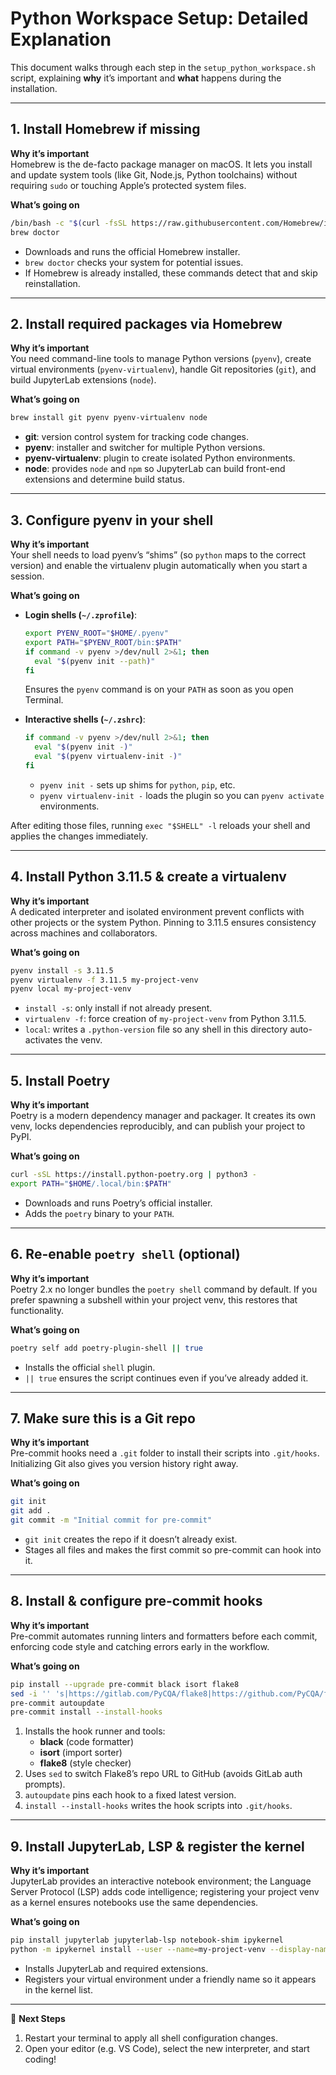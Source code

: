# Python Workspace Setup: Detailed Explanation

This document walks through each step in the `setup_python_workspace.sh` script, explaining **why** it’s important and **what** happens during the installation.

---

## 1. Install Homebrew if missing

**Why it’s important**  
Homebrew is the de-facto package manager on macOS. It lets you install and update system tools (like Git, Node.js, Python toolchains) without requiring `sudo` or touching Apple’s protected system files.

**What’s going on**  
```bash
/bin/bash -c "$(curl -fsSL https://raw.githubusercontent.com/Homebrew/install/HEAD/install.sh)"
brew doctor
```
- Downloads and runs the official Homebrew installer.  
- `brew doctor` checks your system for potential issues.  
- If Homebrew is already installed, these commands detect that and skip reinstallation.

---

## 2. Install required packages via Homebrew

**Why it’s important**  
You need command-line tools to manage Python versions (`pyenv`), create virtual environments (`pyenv-virtualenv`), handle Git repositories (`git`), and build JupyterLab extensions (`node`).

**What’s going on**  
```bash
brew install git pyenv pyenv-virtualenv node
```
- **git**: version control system for tracking code changes.  
- **pyenv**: installer and switcher for multiple Python versions.  
- **pyenv-virtualenv**: plugin to create isolated Python environments.  
- **node**: provides `node` and `npm` so JupyterLab can build front-end extensions and determine build status.

---

## 3. Configure pyenv in your shell

**Why it’s important**  
Your shell needs to load pyenv’s “shims” (so `python` maps to the correct version) and enable the virtualenv plugin automatically when you start a session.

**What’s going on**  
- **Login shells (`~/.zprofile`)**:
  ```bash
  export PYENV_ROOT="$HOME/.pyenv"
  export PATH="$PYENV_ROOT/bin:$PATH"
  if command -v pyenv >/dev/null 2>&1; then
    eval "$(pyenv init --path)"
  fi
  ```
  Ensures the `pyenv` command is on your `PATH` as soon as you open Terminal.

- **Interactive shells (`~/.zshrc`)**:
  ```bash
  if command -v pyenv >/dev/null 2>&1; then
    eval "$(pyenv init -)"
    eval "$(pyenv virtualenv-init -)"
  fi
  ```
  - `pyenv init -` sets up shims for `python`, `pip`, etc.  
  - `pyenv virtualenv-init -` loads the plugin so you can `pyenv activate` environments.

After editing those files, running `exec "$SHELL" -l` reloads your shell and applies the changes immediately.

---

## 4. Install Python 3.11.5 & create a virtualenv

**Why it’s important**  
A dedicated interpreter and isolated environment prevent conflicts with other projects or the system Python. Pinning to 3.11.5 ensures consistency across machines and collaborators.

**What’s going on**  
```bash
pyenv install -s 3.11.5
pyenv virtualenv -f 3.11.5 my-project-venv
pyenv local my-project-venv
```
- `install -s`: only install if not already present.  
- `virtualenv -f`: force creation of `my-project-venv` from Python 3.11.5.  
- `local`: writes a `.python-version` file so any shell in this directory auto-activates the venv.

---

## 5. Install Poetry

**Why it’s important**  
Poetry is a modern dependency manager and packager. It creates its own venv, locks dependencies reproducibly, and can publish your project to PyPI.

**What’s going on**  
```bash
curl -sSL https://install.python-poetry.org | python3 -
export PATH="$HOME/.local/bin:$PATH"
```
- Downloads and runs Poetry’s official installer.  
- Adds the `poetry` binary to your `PATH`.  

---

## 6. Re-enable `poetry shell` (optional)

**Why it’s important**  
Poetry 2.x no longer bundles the `poetry shell` command by default. If you prefer spawning a subshell within your project venv, this restores that functionality.

**What’s going on**  
```bash
poetry self add poetry-plugin-shell || true
```
- Installs the official `shell` plugin.  
- `|| true` ensures the script continues even if you’ve already added it.

---

## 7. Make sure this is a Git repo

**Why it’s important**  
Pre-commit hooks need a `.git` folder to install their scripts into `.git/hooks`. Initializing Git also gives you version history right away.

**What’s going on**  
```bash
git init
git add .
git commit -m "Initial commit for pre-commit"
```
- `git init` creates the repo if it doesn’t already exist.  
- Stages all files and makes the first commit so pre-commit can hook into it.

---

## 8. Install & configure pre-commit hooks

**Why it’s important**  
Pre-commit automates running linters and formatters before each commit, enforcing code style and catching errors early in the workflow.

**What’s going on**  
```bash
pip install --upgrade pre-commit black isort flake8
sed -i '' 's|https://gitlab.com/PyCQA/flake8|https://github.com/PyCQA/flake8|g' .pre-commit-config.yaml
pre-commit autoupdate
pre-commit install --install-hooks
```
1. Installs the hook runner and tools:  
   - **black** (code formatter)  
   - **isort** (import sorter)  
   - **flake8** (style checker)  
2. Uses `sed` to switch Flake8’s repo URL to GitHub (avoids GitLab auth prompts).  
3. `autoupdate` pins each hook to a fixed latest version.  
4. `install --install-hooks` writes the hook scripts into `.git/hooks`.

---

## 9. Install JupyterLab, LSP & register the kernel

**Why it’s important**  
JupyterLab provides an interactive notebook environment; the Language Server Protocol (LSP) adds code intelligence; registering your project venv as a kernel ensures notebooks use the same dependencies.

**What’s going on**  
```bash
pip install jupyterlab jupyterlab-lsp notebook-shim ipykernel
python -m ipykernel install --user --name=my-project-venv --display-name "Python (my-project-venv)"
```
- Installs JupyterLab and required extensions.  
- Registers your virtual environment under a friendly name so it appears in the kernel list.

---

🎉 **Next Steps**  
1. Restart your terminal to apply all shell configuration changes.  
2. Open your editor (e.g. VS Code), select the new interpreter, and start coding!

